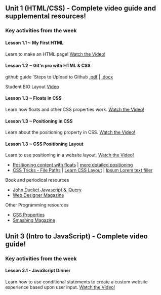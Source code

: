 ## Unit 1 (HTML/CSS) - Complete video guide and supplemental resources!

### Key activities from the week

#### Lesson 1.1 ~ My First HTML
Learn to make an HTML page!
[Watch the Video!](https://www.youtube.com/watch?v=ieb6Svbc10E)

#### Lesson 1.2 ~ Git'n pro with HTML & CSS
github guide `Steps to Upload to Github  [.pdf](https://github.com/UCF-Coding-Boot-Camp/2017-07-LM-Class-Repository-FSF/tree/master/resources/GitHub-Help/steps-to-upload-to-github.pdf) | [.docx](https://github.com/UCF-Coding-Boot-Camp/2017-07-LM-Class-Repository-FSF/tree/master/resources/GitHub-Help/steps-to-upload-to-github.docx)

Student BIO Layout [Video](https://www.youtube.com/watch?v=kMBinXTCrXI)

#### Lesson 1.3 ~ Floats in CSS
Learn how floats and other CSS properties work.
[Watch the Video!](https://www.youtube.com/watch?v=0lpxKw6E90Y)

#### Lesson 1.3 ~ Positioning in CSS
Learn about the positioning property in CSS.
[Watch the Video!](https://www.youtube.com/watch?v=sHfJn0jqBro)

#### Lesson 1.3 ~ CSS Positioning Layout
Learn to use positioning in a website layout.
[Watch the Video!](https://www.youtube.com/watch?v=yWXgnQaWSW0)

- [Positioning content with floats](http://learn.shayhowe.com/html-css/positioning-content/) | [more detailed positioning](http://learn.shayhowe.com/advanced-html-css/detailed-css-positioning/)
- [CSS Tricks - File Paths](https://developer.mozilla.org/en-US/docs/Web/CSS/Reference) | [Learn CSS Layout](http://learnlayout.com/no-layout.html) | [Ipsum Lorem text filler](http://www.lipsum.com/feed/html)

Book and periodical resources
- [John Ducket Javascript & jQuery](https://www.amazon.com/JavaScript-JQuery-Interactive-Front-End-Development/dp/1118531647)
- [Web Designer Magazine](https://www.gadgetdaily.xyz/)

Other Programming resources
- [CSS Properties](https://developer.mozilla.org/en-US/docs/Web/CSS/Reference)
- [Smashing Magazine](https://www.smashingmagazine.com/)

## Unit 3 (Intro to JavaScript) - Complete video guide!

### Key activities from the week

#### Lesson 3.1 - JavaScript Dinner
Learn how to use conditional statements to create a custom website experience based upon user input.
[Watch the Video!](https://www.youtube.com/watch?v=rlhhRVO5EOg)
